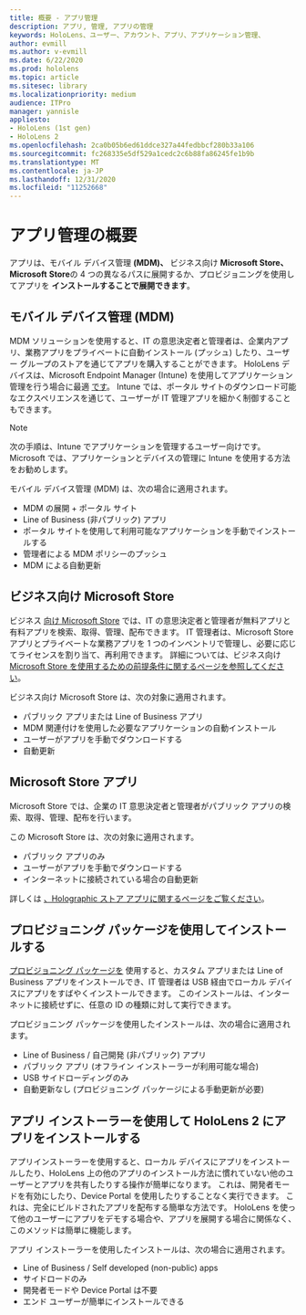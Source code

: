 ```yaml
---
title: 概要 - アプリ管理
description: アプリ, 管理, アプリの管理
keywords: HoloLens、ユーザー、アカウント、アプリ、アプリケーション管理、
author: evmill
ms.author: v-evmill
ms.date: 6/22/2020
ms.prod: hololens
ms.topic: article
ms.sitesec: library
ms.localizationpriority: medium
audience: ITPro
manager: yannisle
appliesto:
- HoloLens (1st gen)
- HoloLens 2
ms.openlocfilehash: 2ca0b05b6ed61ddce327a44fedbbcf280b33a106
ms.sourcegitcommit: fc268335e5df529a1cedc2c6b88fa86245fe1b9b
ms.translationtype: MT
ms.contentlocale: ja-JP
ms.lasthandoff: 12/31/2020
ms.locfileid: "11252668"
---
```

# アプリ管理の概要

アプリは、モバイル デバイス管理 **(MDM)、** ビジネス向け **Microsoft Store、Microsoft** **Store**の 4 つの異なるパスに展開するか、プロビジョニングを使用してアプリを **インストールすることで展開できます**。

## モバイル デバイス管理 (MDM)

MDM ソリューションを使用すると、IT の意思決定者と管理者は、企業内アプリ、業務アプリをプライベートに自動インストール (プッシュ) したり、ユーザー グループのストアを通じてアプリを購入することができます。 HoloLens デバイスは、Microsoft Endpoint Manager (Intune) を使用してアプリケーション管理を行う場合に最適 [です](app-deploy-intune.md)。 Intune では、ポータル サイトのダウンロード可能なエクスペリエンスを通じて、ユーザーが IT 管理アプリを細かく制御することもできます。

> [!NOTE]
> 次の手順は、Intune でアプリケーションを管理するユーザー向けです。 Microsoft では、アプリケーションとデバイスの管理に Intune を使用する方法をお勧めします。

モバイル デバイス管理 (MDM) は、次の場合に適用されます。

* MDM の展開 + ポータル サイト
* Line of Business (非パブリック) アプリ
* ポータル サイトを使用して利用可能なアプリケーションを手動でインストールする
* 管理者による MDM ポリシーのプッシュ
* MDM による自動更新

## ビジネス向け Microsoft Store

ビジネス [向け Microsoft Store](app-deploy-store-business.md) では、IT の意思決定者と管理者が無料アプリと有料アプリを検索、取得、管理、配布できます。 IT 管理者は、Microsoft Store アプリとプライベートな業務アプリを 1 つのインベントリで管理し、必要に応じてライセンスを割り当て、再利用できます。 詳細については、ビジネス向け [Microsoft Store を使用するための前提条件に関するページを参照してください](https://docs.microsoft.com/microsoft-store/prerequisites-microsoft-store-for-business)。

ビジネス向け Microsoft Store は、次の対象に適用されます。

* パブリック アプリまたは Line of Business アプリ
* MDM 関連付けを使用した必要なアプリケーションの自動インストール
* ユーザーがアプリを手動でダウンロードする
* 自動更新

## Microsoft Store アプリ

Microsoft Store では、企業の IT 意思決定者と管理者がパブリック アプリの検索、取得、管理、配布を行います。

この Microsoft Store は、次の対象に適用されます。

* パブリック アプリのみ
* ユーザーがアプリを手動でダウンロードする
* インターネットに接続されている場合の自動更新

詳しくは [、Holographic ストア アプリに関するページをご覧ください](https://docs.microsoft.com/hololens/holographic-store-apps)。

## プロビジョニング パッケージを使用してインストールする

[プロビジョニング パッケージを](app-deploy-provisioning-package.md) 使用すると、カスタム アプリまたは Line of Business アプリをインストールでき、IT 管理者は USB 経由でローカル デバイスにアプリをすばやくインストールできます。 このインストールは、インターネットに接続せずに、任意の ID の種類に対して実行できます。

プロビジョニング パッケージを使用したインストールは、次の場合に適用されます。

* Line of Business / 自己開発 (非パブリック) アプリ
* パブリック アプリ (オフライン インストーラーが利用可能な場合)
* USB サイドローディングのみ
* 自動更新なし (プロビジョニング パッケージによる手動更新が必要)

## アプリ インストーラーを使用して HoloLens 2 にアプリをインストールする

アプリ[](app-deploy-app-installer.md)インストーラーを使用すると、ローカル デバイスにアプリをインストールしたり、HoloLens 上の他のアプリのインストール方法に慣れていない他のユーザーとアプリを共有したりする操作が簡単になります。 これは、開発者モードを有効にしたり、Device Portal を使用したりすることなく実行できます。 これは、完全にビルドされたアプリを配布する簡単な方法です。 HoloLens を使って他のユーザーにアプリをデモする場合や、アプリを展開する場合に関係なく、このメソッドは簡単に機能します。

アプリ インストーラーを使用したインストールは、次の場合に適用されます。

* Line of Business / Self developed (non-public) apps
* サイドロードのみ
* 開発者モードや Device Portal は不要
* エンド ユーザーが簡単にインストールできる
